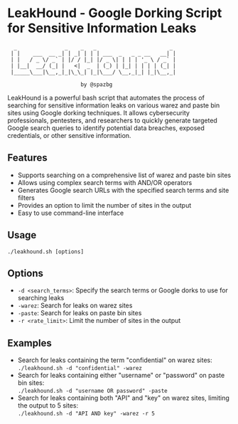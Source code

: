 # LeakHound - Google Dorking Script for Sensitive Information Leaks

```
  _               _    _   _                       _ 
 | |    ___  __ _| | _| | | | ___  _   _ _ __   __| |
 | |   / _ \/ _` | |/ / |_| |/ _ \| | | | '_ \ / _` |
 | |__|  __/ (_| |   <|  _  | (_) | |_| | | | | (_| |
 |_____\___|\__,_|_|\_\_| |_|\___/ \__,_|_| |_|\__,_|
                                                      
                       by @spazbg                     
```
LeakHound is a powerful bash script that automates the process of searching for sensitive information leaks on various warez and paste bin sites using Google dorking techniques. It allows cybersecurity professionals, pentesters, and researchers to quickly generate targeted Google search queries to identify potential data breaches, exposed credentials, or other sensitive information.

## Features
- Supports searching on a comprehensive list of warez and paste bin sites
- Allows using complex search terms with AND/OR operators
- Generates Google search URLs with the specified search terms and site filters
- Provides an option to limit the number of sites in the output
- Easy to use command-line interface

## Usage
```./leakhound.sh [options]```

## Options
- `-d <search_terms>`: Specify the search terms or Google dorks to use for searching leaks
- `-warez`: Search for leaks on warez sites
- `-paste`: Search for leaks on paste bin sites
- `-r <rate_limit>`: Limit the number of sites in the output

## Examples
- Search for leaks containing the term "confidential" on warez sites:  
```./leakhound.sh -d "confidential" -warez```
- Search for leaks containing either "username" or "password" on paste bin sites:  
```./leakhound.sh -d "username OR password" -paste```
- Search for leaks containing both "API" and "key" on warez sites, limiting the output to 5 sites:  
```./leakhound.sh -d "API AND key" -warez -r 5```